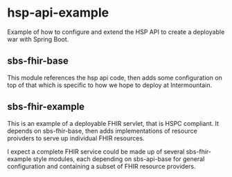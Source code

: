 # hsp-api-example
Example of how to configure and extend the HSP API to create a deployable war with Spring Boot.

## sbs-fhir-base
This module references the hsp api code, then adds some configuration on top of that which is specific 
to how we hope to deploy at Intermountain.

## sbs-fhir-example
This is an example of a deployable FHIR servlet, that is HSPC compliant.  It depends on sbs-fhir-base, then 
adds implementations of resource proivders to serve up individual FHIR resources.

I expect a complete FHIR service could be made up of several sbs-fhir-example style modules, each depending on
sbs-api-base for general configuration and containing a subset of FHIR resource providers.
